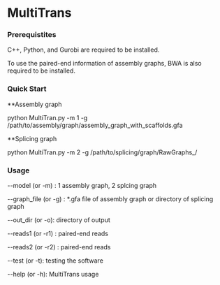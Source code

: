 # MultiTrans


### Prerequistites 

C++, Python, and  Gurobi are required to be installed.

To use the paired-end information of assembly graphs, BWA is also required to be installed.


### Quick Start

**Assembly graph

python MultiTran.py -m 1 -g /path/to/assembly/graph/assembly_graph_with_scaffolds.gfa

**Splicing graph

python MultiTran.py -m 2 -g /path/to/splicing/graph/RawGraphs_/


### Usage

 --model (or -m) <int>: 1 assembly graph, 2 splcing graph
 
 --graph_file (or -g) <string>: *.gfa file of assembly graph  or  directory of splicing graph
                                
 --out_dir (or -o): directory of output
 
 --reads1 (or -r1) <string>: paired-end reads
 
 --reads2 (or -r2) <string>: paired-end reads
 
 --test (or -t): testing the software
   
 --help (or -h): MultiTrans usage
